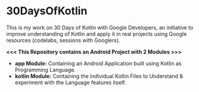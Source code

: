 # 30DaysOfKotlin
This is my work on 30 Days of Kotlin with Google Developers, an initiative to improve understanding of Kotlin and apply it in real projects using Google resources (codelabs, sessions with Googlers).

**<<< This Repository contains an Android Project with 2 Modules >>>**

- **app Module:** Containing an Android Application built using Kotlin as Programming Language.
- **kotlin Module:** Containing the individual Kotlin Files to Understand & experiment with the Language features itself.